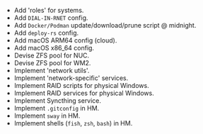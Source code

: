 - Add 'roles' for systems.
- Add `DIAL-IN-RNET` config.
- Add `Docker/Podman` update/download/prune script @ midnight.
- Add `deploy-rs` config.
- Add macOS ARM64 config (cloud).
- Add macOS x86_64 config.
- Devise ZFS pool for NUC.
- Devise ZFS pool for WM2.
- Implement 'network utils'.
- Implement 'network-specific' services.
- Implement RAID scripts for physical Windows.
- Implement RAID services for physical Windows.
- Implement Syncthing service.
- Implement `.gitconfig` in HM.
- Implement `sway` in HM.
- Implement shells (`fish`, `zsh`, `bash`) in HM.

